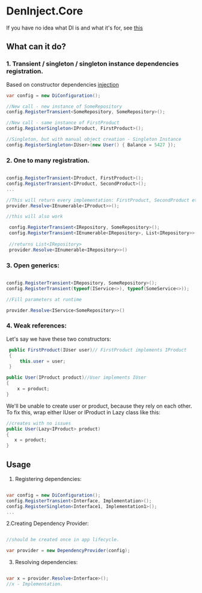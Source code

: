 # DenInject.Core
If you have no idea what DI is and what it's for, see [this](https://docs.microsoft.com/en-us/aspnet/core/fundamentals/dependency-injection?view=aspnetcore-2.2)

## What can it do?

### 1. Transient / singleton / singleton instance dependencies registration.

Based on constructor dependencies [injection](https://en.wikipedia.org/wiki/Dependency_injection#Constructor_injection_comparison) 

``` csharp
var config = new DiConfiguration();

//New call - new instance of SomeRepository
config.RegisterTransient<SomeRepository, SomeRepository>();

//New call - same instance of FirstProduct
config.RegisterSingleton<IProduct, FirstProduct>();

//Singleton, but with manual object creation - Singleton Instance
config.RegisterSingleton<IUser>(new User() { Balance = 5427 });
```

### 2. One to many registration.

``` csharp

config.RegisterTransient<IProduct, FirstProduct>();
config.RegisterTransient<IProduct, SecondProduct>();
... 

//This will return every implementation: FirstProduct, SecondProduct etc.
provider.Resolve<IEnumerable<IProduct>>();

//this will also work

 config.RegisterTransient<IRepository, SomeRepository>();
 config.RegisterTransient<IEnumerable<IRepository>, List<IRepository>>();
 
 //returns List<IRepository>
 provider.Resolve<IEnumerable<IRepository>>()

```

### 3. Open generics:
``` csharp

config.RegisterTransient<IRepository, SomeRepository>();
config.RegisterTransient(typeof(IService<>), typeof(SomeService<>));

//Fill parameters at runtime

provider.Resolve<IService<SomeRepository>>()

```

### 4. Weak references:

Let's say we have these two constructors:
``` csharp
 public FirstProduct(IUser user)// FirstProduct implements IProduct
 {
     this.user = user;
 }

public User(IProduct product)//User implements IUser
{
    x = product;
}
```

We'll be unable to create user or product, because they rely on each other. To fix this, wrap either IUser or IProduct in Lazy<T> class like this:
 
 ``` csharp
//creates with no issues
public User(Lazy<IProduct> product)
{
    x = product;
}
```

## Usage

1. Registering dependencies:

``` csharp

var config = new DiConfiguration();
config.RegisterTransient<Interface, Implementation>();
config.RegisterSingleton<Interface1, Implementation1>();
...
```

2.Creating Dependency Provider:

```csharp

//should be created once in app lifecycle.

var provider = new DependencyProvider(config);

```

3. Resolving dependencies:

```csharp

var x = provider.Resolve<Interface>();
//x - Implementation.
```
